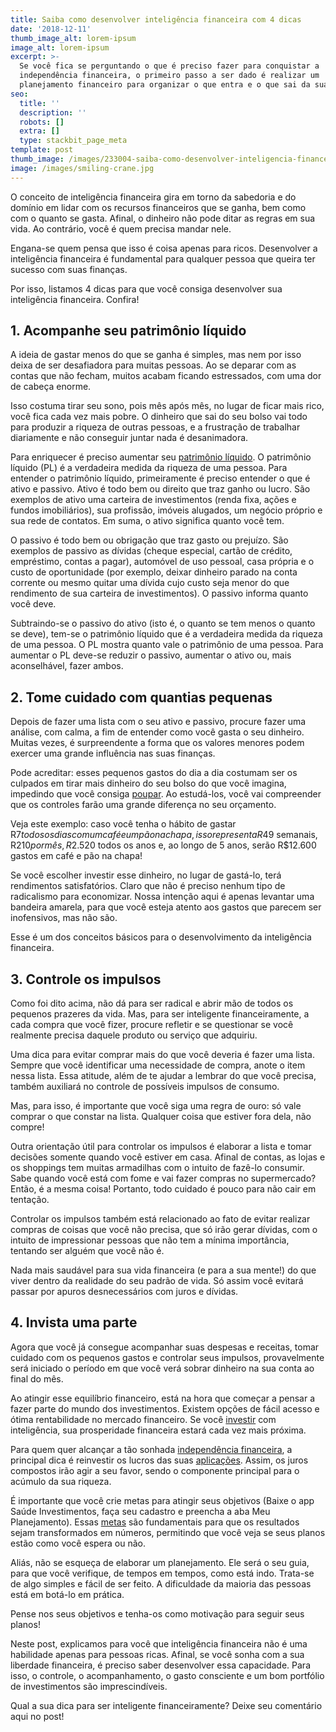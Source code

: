 ```yaml
---
title: Saiba como desenvolver inteligência financeira com 4 dicas
date: '2018-12-11'
thumb_image_alt: lorem-ipsum
image_alt: lorem-ipsum
excerpt: >-
  Se você fica se perguntando o que é preciso fazer para conquistar a
  independência financeira, o primeiro passo a ser dado é realizar um
  planejamento financeiro para organizar o que entra e o que sai da sua conta.
seo:
  title: ''
  description: ''
  robots: []
  extra: []
  type: stackbit_page_meta
template: post
thumb_image: /images/233004-saiba-como-desenvolver-inteligencia-financeira-com-x-dicas.jpg
image: /images/smiling-crane.jpg
---
```

O conceito de inteligência financeira gira em torno da sabedoria e do domínio em lidar com os recursos financeiros que se ganha, bem como com o quanto se gasta. Afinal, o dinheiro não pode ditar as regras em sua vida. Ao contrário, você é quem precisa mandar nele.

Engana-se quem pensa que isso é coisa apenas para ricos. Desenvolver a inteligência financeira é fundamental para qualquer pessoa que queira ter sucesso com suas finanças.

Por isso, listamos 4 dicas para que você consiga desenvolver sua inteligência financeira. Confira!

## **1. Acompanhe seu patrimônio líquido**

A ideia de gastar menos do que se ganha é simples, mas nem por isso deixa de ser desafiadora para muitas pessoas. Ao se deparar com as contas que não fecham, muitos acabam ficando estressados, com uma dor de cabeça enorme.

Isso costuma tirar seu sono, pois mês após mês, no lugar de ficar mais rico, você fica cada vez mais pobre. O dinheiro que sai do seu bolso vai todo para produzir a riqueza de outras pessoas, e a frustração de trabalhar diariamente e não conseguir juntar nada é desanimadora.

Para enriquecer é preciso aumentar seu [patrimônio líquido](https://www.btgpactualdigital.com/blog/investimentos/patrimonio-liquido-o-que-e-para-que-serve-e-como-calcular). O patrimônio líquido (PL) é a verdadeira medida da riqueza de uma pessoa. Para entender o patrimônio líquido, primeiramente é preciso entender o que é ativo e passivo. Ativo é todo bem ou direito que traz ganho ou lucro. São exemplos de ativo uma carteira de investimentos (renda fixa, ações e fundos imobiliários), sua profissão, imóveis alugados, um negócio próprio e sua rede de contatos. Em suma, o ativo significa quanto você tem.

O passivo é todo bem ou obrigação que traz gasto ou prejuízo. São exemplos de passivo as dívidas (cheque especial, cartão de crédito, empréstimo, contas a pagar), automóvel de uso pessoal, casa própria e o custo de oportunidade (por exemplo, deixar dinheiro parado na conta corrente ou mesmo quitar uma dívida cujo custo seja menor do que rendimento de sua carteira de investimentos). O passivo informa quanto você deve.

Subtraindo-se o passivo do ativo (isto é, o quanto se tem menos o quanto se deve), tem-se o patrimônio líquido que é a verdadeira medida da riqueza de uma pessoa. O PL mostra quanto vale o patrimônio de uma pessoa. Para aumentar o PL deve-se reduzir o passivo, aumentar o ativo ou, mais aconselhável, fazer ambos.

## **2. Tome cuidado com quantias pequenas**

Depois de fazer uma lista com o seu ativo e passivo, procure fazer uma análise, com calma, a fim de entender como você gasta o seu dinheiro. Muitas vezes, é surpreendente a forma que os valores menores podem exercer uma grande influência nas suas finanças.

Pode acreditar: esses pequenos gastos do dia a dia costumam ser os culpados em tirar mais dinheiro do seu bolso do que você imagina, impedindo que você consiga [poupar](https://saudemaisacao.com.br/blog/investimento-mensal-qual-o-valor-ideal-para-poupar-e-investir/). Ao estudá-los, você vai compreender que os controles farão uma grande diferença no seu orçamento.

Veja este exemplo: caso você tenha o hábito de gastar R$7 todos os dias com um café e um pão na chapa, isso representa R$49 semanais, R$210 por mês, R$2.520 todos os anos e, ao longo de 5 anos, serão R$12.600 gastos em café e pão na chapa!

Se você escolher investir esse dinheiro, no lugar de gastá-lo, terá rendimentos satisfatórios. Claro que não é preciso nenhum tipo de radicalismo para economizar. Nossa intenção aqui é apenas levantar uma bandeira amarela, para que você esteja atento aos gastos que parecem ser inofensivos, mas não são.

Esse é um dos conceitos básicos para o desenvolvimento da inteligência financeira.

## **3. Controle os impulsos**&#xA;&#xA;

Como foi dito acima, não dá para ser radical e abrir mão de todos os pequenos prazeres da vida. Mas, para ser inteligente financeiramente, a cada compra que você fizer, procure refletir e se questionar se você realmente precisa daquele produto ou serviço que adquiriu.

Uma dica para evitar comprar mais do que você deveria é fazer uma lista. Sempre que você identificar uma necessidade de compra, anote o item nessa lista. Essa atitude, além de te ajudar a lembrar do que você precisa, também auxiliará no controle de possíveis impulsos de consumo.

Mas, para isso, é importante que você siga uma regra de ouro: só vale comprar o que constar na lista. Qualquer coisa que estiver fora dela, não compre!

Outra orientação útil para controlar os impulsos é elaborar a lista e tomar decisões somente quando você estiver em casa. Afinal de contas, as lojas e os shoppings tem muitas armadilhas com o intuito de fazê-lo consumir. Sabe quando você está com fome e vai fazer compras no supermercado? Então, é a mesma coisa! Portanto, todo cuidado é pouco para não cair em tentação.

Controlar os impulsos também está relacionado ao fato de evitar realizar compras de coisas que você não precisa, que só irão gerar dívidas, com o intuito de impressionar pessoas que não tem a mínima importância, tentando ser alguém que você não é.

Nada mais saudável para sua vida financeira (e para a sua mente!) do que viver dentro da realidade do seu padrão de vida. Só assim você evitará passar por apuros desnecessários com juros e dívidas.

## **4. Invista uma parte**

Agora que você já consegue acompanhar suas despesas e receitas, tomar cuidado com os pequenos gastos e controlar seus impulsos, provavelmente será iniciado o período em que você verá sobrar dinheiro na sua conta ao final do mês.

Ao atingir esse equilíbrio financeiro, está na hora que começar a pensar a fazer parte do mundo dos investimentos. Existem opções de fácil acesso e ótima rentabilidade no mercado financeiro. Se você [investir](https://saudemaisacao.com.br/blog/destaque-home/voce-sabe-quanto-investir-em-renda-fixa/) com inteligência, sua prosperidade financeira estará cada vez mais próxima.

Para quem quer alcançar a tão sonhada [independência financeira](https://saudemaisacao.com.br/blog/destaque-home/a-hora-de-agir-corretamente/), a principal dica é reinvestir os lucros das suas [aplicações](https://saudemaisacao.com.br/blog/como-aplicar-na-bolsa-de-valores-pela-primeira-vez/). Assim, os juros compostos irão agir a seu favor, sendo o componente principal para o acúmulo da sua riqueza.

É importante que você crie metas para atingir seus objetivos (Baixe o app Saúde Investimentos, faça seu cadastro e preencha a aba Meu Planejamento). Essas [metas](https://saudemaisacao.com.br/blog/destaque-home/a-importancia-de-ter-proposito-e-metas/) são fundamentais para que os resultados sejam transformados em números, permitindo que você veja se seus planos estão como você espera ou não.

Aliás, não se esqueça de elaborar um planejamento. Ele será o seu guia, para que você verifique, de tempos em tempos, como está indo. Trata-se de algo simples e fácil de ser feito. A dificuldade da maioria das pessoas está em botá-lo em prática.

Pense nos seus objetivos e tenha-os como motivação para seguir seus planos!

Neste post, explicamos para você que inteligência financeira não é uma habilidade apenas para pessoas ricas. Afinal, se você sonha com a sua liberdade financeira, é preciso saber desenvolver essa capacidade. Para isso, o controle, o acompanhamento, o gasto consciente e um bom portfólio de investimentos são imprescindíveis.

Qual a sua dica para ser inteligente financeiramente? Deixe seu comentário aqui no post!
